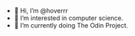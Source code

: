 - 👋 Hi, I’m @hoverrr
- 👀 I’m interested in computer science.
- 🌱 I’m currently doing The Odin Project.

<!---
hoverrr/hoverrr is a ✨ special ✨ repository because its `README.md` (this file) appears on your GitHub profile.
You can click the Preview link to take a look at your changes.
--->

